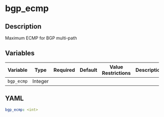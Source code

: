 # bgp_ecmp

## Description

Maximum ECMP for BGP multi-path

## Variables

| Variable | Type | Required | Default | Value Restrictions | Description |
| -------- | ---- | -------- | ------- | ------------------ | ----------- |
| <code>bgp_ecmp</code>| Integer |  |  |  |  |

## YAML

```yaml
bgp_ecmp: <int>
```